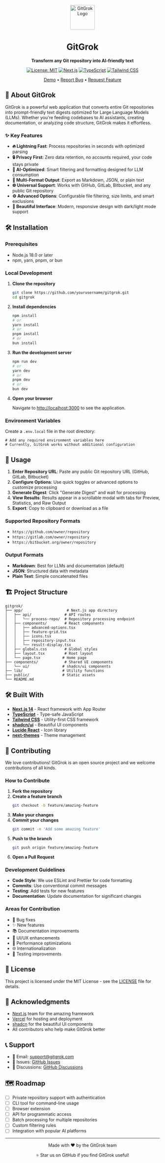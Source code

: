 <div align="center">
  <img src="app/favicon.ico" alt="GitGrok Logo" width="80" height="80">
  
  # GitGrok
  
  **Transform any Git repository into AI-friendly text**
  
  [![License: MIT](https://img.shields.io/badge/License-MIT-yellow.svg)](https://opensource.org/licenses/MIT)
  [![Next.js](https://img.shields.io/badge/Next.js-14-black)](https://nextjs.org/)
  [![TypeScript](https://img.shields.io/badge/TypeScript-5-blue)](https://www.typescriptlang.org/)
  [![Tailwind CSS](https://img.shields.io/badge/Tailwind_CSS-3-38B2AC)](https://tailwindcss.com/)
  
  [Demo](https://gitgrok.vercel.app) • [Report Bug](https://github.com/yourusername/gitgrok/issues) • [Request Feature](https://github.com/yourusername/gitgrok/issues)
</div>

## 🚀 About GitGrok

GitGrok is a powerful web application that converts entire Git repositories into prompt-friendly text digests optimized for Large Language Models (LLMs). Whether you're feeding codebases to AI assistants, creating documentation, or analyzing code structure, GitGrok makes it effortless.

### ✨ Key Features

- **🔥 Lightning Fast**: Process repositories in seconds with optimized parsing
- **🔒 Privacy First**: Zero data retention, no accounts required, your code stays private
- **🤖 AI-Optimized**: Smart filtering and formatting designed for LLM consumption
- **📄 Multi-Format Output**: Export as Markdown, JSON, or plain text
- **🌐 Universal Support**: Works with GitHub, GitLab, Bitbucket, and any public Git repository
- **⚙️ Advanced Options**: Configurable file filtering, size limits, and smart exclusions
- **🎨 Beautiful Interface**: Modern, responsive design with dark/light mode support

## 🛠️ Installation

### Prerequisites

- Node.js 18.0 or later
- npm, yarn, pnpm, or bun

### Local Development

1. **Clone the repository**
   ```bash
   git clone https://github.com/yourusername/gitgrok.git
   cd gitgrok
   ```

2. **Install dependencies**
   ```bash
   npm install
   # or
   yarn install
   # or
   pnpm install
   # or
   bun install
   ```

3. **Run the development server**
   ```bash
   npm run dev
   # or
   yarn dev
   # or
   pnpm dev
   # or
   bun dev
   ```

4. **Open your browser**
   
   Navigate to [http://localhost:3000](http://localhost:3000) to see the application.

### Environment Variables

Create a `.env.local` file in the root directory:

```env
# Add any required environment variables here
# Currently, GitGrok works without additional configuration
```

## 🎯 Usage

1. **Enter Repository URL**: Paste any public Git repository URL (GitHub, GitLab, Bitbucket)
2. **Configure Options**: Use quick toggles or advanced options to customize processing
3. **Generate Digest**: Click "Generate Digest" and wait for processing
4. **View Results**: Results appear in a scrollable modal with tabs for Preview, Statistics, and Raw Output
5. **Export**: Copy to clipboard or download as a file

### Supported Repository Formats

- `https://github.com/owner/repository`
- `https://gitlab.com/owner/repository`
- `https://bitbucket.org/owner/repository`

### Output Formats

- **Markdown**: Best for LLMs and documentation (default)
- **JSON**: Structured data with metadata
- **Plain Text**: Simple concatenated files

## 🏗️ Project Structure

```
gitgrok/
├── app/                    # Next.js app directory
│   ├── api/               # API routes
│   │   └── process-repo/  # Repository processing endpoint
│   ├── components/        # React components
│   │   ├── advanced-options.tsx
│   │   ├── feature-grid.tsx
│   │   ├── icons.tsx
│   │   ├── repository-input.tsx
│   │   └── result-display.tsx
│   ├── globals.css        # Global styles
│   ├── layout.tsx         # Root layout
│   └── page.tsx          # Home page
├── components/            # Shared UI components
│   └── ui/               # shadcn/ui components
├── lib/                  # Utility functions
├── public/               # Static assets
└── README.md
```

## 🛠️ Built With

- **[Next.js 14](https://nextjs.org/)** - React framework with App Router
- **[TypeScript](https://www.typescriptlang.org/)** - Type-safe JavaScript
- **[Tailwind CSS](https://tailwindcss.com/)** - Utility-first CSS framework
- **[shadcn/ui](https://ui.shadcn.com/)** - Beautiful UI components
- **[Lucide React](https://lucide.dev/)** - Icon library
- **[next-themes](https://github.com/pacocoursey/next-themes)** - Theme management

## 🤝 Contributing

We love contributions! GitGrok is an open source project and we welcome contributions of all kinds.

### How to Contribute

1. **Fork the repository**
2. **Create a feature branch**
   ```bash
   git checkout -b feature/amazing-feature
   ```
3. **Make your changes**
4. **Commit your changes**
   ```bash
   git commit -m 'Add some amazing feature'
   ```
5. **Push to the branch**
   ```bash
   git push origin feature/amazing-feature
   ```
6. **Open a Pull Request**

### Development Guidelines

- **Code Style**: We use ESLint and Prettier for code formatting
- **Commits**: Use conventional commit messages
- **Testing**: Add tests for new features
- **Documentation**: Update documentation for significant changes

### Areas for Contribution

- 🐛 Bug fixes
- ✨ New features
- 📚 Documentation improvements
- 🎨 UI/UX enhancements
- 🔧 Performance optimizations
- 🌐 Internationalization
- 🧪 Testing improvements

## 📝 License

This project is licensed under the MIT License - see the [LICENSE](LICENSE) file for details.

## 🙏 Acknowledgments

- [Next.js](https://nextjs.org/) team for the amazing framework
- [Vercel](https://vercel.com/) for hosting and deployment
- [shadcn](https://twitter.com/shadcn) for the beautiful UI components
- All contributors who help make GitGrok better

## 📞 Support

- 📧 Email: support@gitgrok.com
- 🐛 Issues: [GitHub Issues](https://github.com/yourusername/gitgrok/issues)
- 💬 Discussions: [GitHub Discussions](https://github.com/yourusername/gitgrok/discussions)

## 🗺️ Roadmap

- [ ] Private repository support with authentication
- [ ] CLI tool for command-line usage
- [ ] Browser extension
- [ ] API for programmatic access
- [ ] Batch processing for multiple repositories
- [ ] Custom filtering rules
- [ ] Integration with popular AI platforms

---

<div align="center">
  Made with ❤️ by the GitGrok team
  
  ⭐ Star us on GitHub if you find GitGrok useful!
</div>
